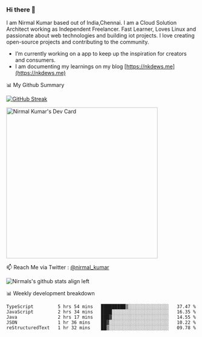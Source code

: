 ### Hi there 👋

 I am Nirmal Kumar based out of India,Chennai. I am a Cloud Solution Architect working as Independent Freelancer. Fast Learner, Loves Linux and passionate about web technologies and building iot projects. I love creating open-source projects and contributing to the community.

- I’m currently working on a app to keep up the inspiration for creators and consumers.
- I am documenting my learnings on my blog [https://nkdews.me](https://nkdews.me)


📊 My Github Summary

[![GitHub Streak](https://github-readme-streak-stats.herokuapp.com?user=nk-gears&theme=dark&hide_border=true&date_format=M%20j%5B%2C%20Y%5D)](https://git.io/streak-stats)

<a href="https://app.daily.dev/nirmal_kumar"><img src="https://api.daily.dev/devcards/a16cfcf02d384b16b41de71ce4d1d811.png?r=8ve" width="400" alt="Nirmal Kumar's Dev Card"/></a>

📫 Reach Me via  Twitter : [@nirmal_kumar](https://twitter.com/nirmal_kumar)

![Nirmals's github stats align left](https://github-readme-stats.vercel.app/api?username=nk-gears&show_icons=true)


📊 Weekly development breakdown

<!--START_SECTION:waka-->

```text
TypeScript         5 hrs 54 mins   █████████▒░░░░░░░░░░░░░░░   37.47 %
JavaScript         2 hrs 34 mins   ████░░░░░░░░░░░░░░░░░░░░░   16.35 %
Java               2 hrs 17 mins   ███▓░░░░░░░░░░░░░░░░░░░░░   14.55 %
JSON               1 hr 36 mins    ██▓░░░░░░░░░░░░░░░░░░░░░░   10.22 %
reStructuredText   1 hr 32 mins    ██▒░░░░░░░░░░░░░░░░░░░░░░   09.78 %
```

<!--END_SECTION:waka-->


